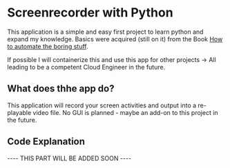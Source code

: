 # Screenrecorder with Python
This application is a simple and easy first project to learn python and expand my knowledge. Basics were acquired (still on it) from the Book [How to automate the boring stuff](https://automatetheboringstuff.com/#toc).

If possible I will containerize this and use this app for other projects -> All leading to be a competent Cloud Engineer in the future.

## What does thhe app do?
This application will record your screen activities and output into a re-playable video file. No GUI is planned - maybe an add-on to this project in the future.

## Code Explanation
---- THIS PART WILL BE ADDED SOON ----
